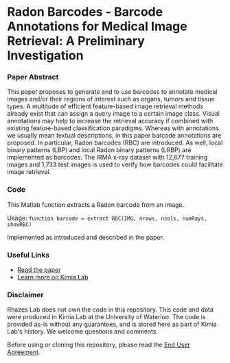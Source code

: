 # Radon Barcodes - Barcode Annotations for Medical Image Retrieval: A Preliminary Investigation
### Paper Abstract
This paper proposes to generate and to use barcodes to annotate medical images and/or their regions of interest such as organs, tumors and tissue types. A multitude of efficient feature-based image retrieval methods already exist that can assign a query image to a certain image class. Visual annotations may help to increase the retrieval accuracy if combined with existing feature-based classification paradigms. Whereas with annotations we usually mean textual descriptions, in this paper barcode annotations are proposed. In particular, Radon barcodes (RBC) are introduced. As well, local binary patterns (LBP) and local Radon binary patterns (LRBP) are implemented as barcodes. The IRMA x-ray dataset with 12,677 training images and 1,733 test images is used to verify how barcodes could facilitate image retrieval.
### Code
This Matlab function extracts a Radon barcode from an image.

Usage: ```function barcode = extract RBC(IMG, nrows, ncols, numRays, showRBC)```

Implemented as introduced and described in the paper.
### Useful Links
- [Read the paper](https://arxiv.org/abs/1505.05212)
- [Learn more on Kimia Lab](https://kimialab.uwaterloo.ca/kimia/index.php/radon-barcodes/)
### Disclaimer
Rhazes Lab does not own the code in this repository. This code and data were produced in Kimia Lab at the University of Waterloo. The code is provided as-is without any guarantees, and is stored here as part of Kimia Lab's history. We welcome questions and comments.

Before using or cloning this repository, please read the [End User Agreement](agreement.pdf).

